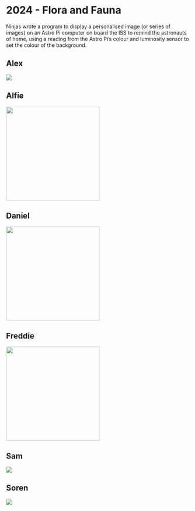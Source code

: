 # 2024 - Flora and Fauna

Ninjas wrote a program to display a personalised image (or series of images) on an Astro Pi computer on board the ISS to remind the astronauts of home, using a reading from the Astro Pi’s colour and luminosity sensor to set the colour of the background.

## Alex

![](images/alex.gif)

## Alfie

<img src ="images/alfie.jpg" width="256">

## Daniel

<img src ="images/daniel.jpg" width="256">

## Freddie

<img src ="images/freddie.jpg" width="256">

## Sam

![](images/sam.gif)

## Soren

![](images/soren.gif)